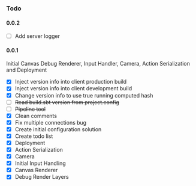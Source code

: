 
### Todo

#### 0.0.2

- [ ] Add server logger

#### 0.0.1

Initial Canvas Debug Renderer, Input Handler, Camera, Action Serialization and Deployment

- [x] Inject version info into client production build
- [x] Inject version info into client development build
- [x] Change version info to use true running computed hash
- [ ] ~~Read build.sbt version from project.config~~
- [ ] ~~Pipeline tool~~
- [x] Clean comments
- [x] Fix multiple connections bug
- [x] Create initial configuration solution
- [x] Create todo list
- [x] Deployment
- [x] Action Serialization
- [x] Camera
- [x] Initial Input Handling
- [x] Canvas Renderer
- [x] Debug Render Layers
